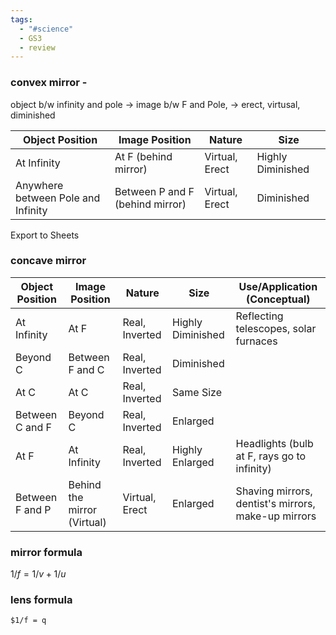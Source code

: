 ```yaml
---
tags:
  - "#science"
  - GS3
  - review
---
```

### convex mirror -
object b/w infinity and pole -> image b/w F and Pole, -> erect, virtusal, diminished

|Object Position|Image Position|Nature|Size|
|---|---|---|---|
|At Infinity|At F (behind mirror)|Virtual, Erect|Highly Diminished|
|Anywhere between Pole and Infinity|Between P and F (behind mirror)|Virtual, Erect|Diminished|

Export to Sheets
### concave mirror

| Object Position | Image Position              | Nature         | Size              | Use/Application (Conceptual)                        |
| --------------- | --------------------------- | -------------- | ----------------- | --------------------------------------------------- |
| At Infinity     | At F                        | Real, Inverted | Highly Diminished | Reflecting telescopes, solar furnaces               |
| Beyond C        | Between F and C             | Real, Inverted | Diminished        |                                                     |
| At C            | At C                        | Real, Inverted | Same Size         |                                                     |
| Between C and F | Beyond C                    | Real, Inverted | Enlarged          |                                                     |
| At F            | At Infinity                 | Real, Inverted | Highly Enlarged   | Headlights (bulb at F, rays go to infinity)         |
| Between F and P | Behind the mirror (Virtual) | Virtual, Erect | Enlarged          | Shaving mirrors, dentist's mirrors, make-up mirrors |

### mirror formula 
$1/f = 1/v + 1/u$

### lens formula
	$1/f = q